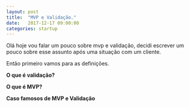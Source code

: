 ```yaml
---
layout: post
title:  "MVP e Validação."
date:   2017-12-17 09:00:00
categories: startup
---
```


Olá hoje vou falar um pouco sobre mvp e validação, decidi escrever um pouco sobre esse assunto
após uma situação com um cliente.

Então primeiro vamos para as definições.

**O que é validação?**

**O que é MVP?**

**Caso famosos de MVP e Validação**
